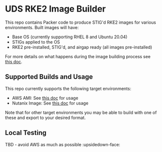 # UDS RKE2 Image Builder

This repo contains Packer code to produce STIG'd RKE2 images for various environments. Built images will have:
- Base OS (currently supporting RHEL 8 and Ubuntu 20.04)
- STIGs applied to the OS
- RKE2 pre-installed, STIG'd, and airgap ready (all images pre-installed)

For more details on what happens during the image building process see [this doc](./docs/builder-steps.md).

## Supported Builds and Usage

This repo currently supports the following target environments:
- AWS AMI: See [this doc](./packer/aws/README.md) for usage
- Nutanix Image: See [this doc](./packer/nutanix/README.md) for usage

Note that for other target environments you may be able to build with one of these and export to your desired format.

## Local Testing

TBD - avoid AWS as much as possible :upsidedown-face:
